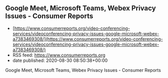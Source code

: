 ## Google Meet, Microsoft Teams, Webex Privacy Issues - Consumer Reports
 - [https://www.consumerreports.org/video-conferencing-services/videoconferencing-privacy-issues-google-microsoft-webex-a7383469308/](https://www.consumerreports.org/video-conferencing-services/videoconferencing-privacy-issues-google-microsoft-webex-a7383469308/)
 - RSS feed: https://www.consumerreports.org
 - date published: 2020-08-30 08:50:38+00:00

Google Meet, Microsoft Teams, Webex Privacy Issues - Consumer Reports

